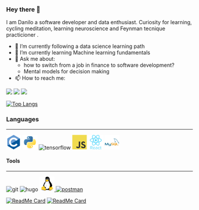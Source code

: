 ### Hey there 👋
I am Danilo a software developer and data enthusiast. 
Curiosity for learning, cycling meditation, learning neuroscience  and Feynman tecnique practicioner . 

- 🔭 I’m currently following a data science learning path
- 🌱 I’m currently learning Machine learning fundamentals
- 💬 Ask me about:
  - how to switch from a job in finance to software development?
  - Mental models for decision making
- 📫 How to reach me: 

[<img src="https://img.shields.io/badge/website-%233867D6.svg?&style=for-the-badge&logoColor=white&logo=data:image/png;base64,iVBORw0KGgoAAAANSUhEUgAAABgAAAAYCAYAAADgdz34AAAAGXRFWHRTb2Z0d2FyZQBBZG9iZSBJbWFnZVJlYWR5ccllPAAAAOpJREFUeNpiYBjW4P///wpA3A/E5/9jgvNQOQVyDe//TzzoJ8VgATQXv0di34dibHIgPQLEWIBs+HwgTkDiO0AxDARA1RBnCVqwJEDF1sM0Y3HEeig/gWBwQSMU7nKk4EKxEN1AJDFknyhQGqlERzoTkh0OVEzhDth8AAMFSJEJ8/Z+LOr3Q+UakMQC0IOOBRbWSHovMDIyHoCK+5Po8g/oAky0Lg3AFgBdjGwzsm8+kmieALEZjFJwHlsQHaBiyBwgKqOhpa5+pNTVj6X4OI83o9G8qMBRkpJc2A18cU3zCoduVeaQAQABBgBb2mB8ePpZSAAAAABJRU5ErkJggg==">](https://daniloromero.me)
[<img src="https://img.shields.io/badge/twitter-%231DA1F2.svg?&style=for-the-badge&logo=twitter&logoColor=white"/>](https://twitter.com/terpenoide)
[<img src="https://img.shields.io/badge/linkedin-%230077B5.svg?&style=for-the-badge&logo=linkedin&logoColor=white"/>](hhttps://www.linkedin.com/in/danilo-romero-beltran/)


[![Top Langs](https://github-readme-stats.vercel.app/api/top-langs/?username=daniloromero&layout=compact)](https://github.com/daniloromero/github-readme-stats)
### Languages 
___
<img src="https://raw.githubusercontent.com/devicons/devicon/master/icons/c/c-original.svg" alt="c" width="40" height="40"/> <img src="https://raw.githubusercontent.com/devicons/devicon/master/icons/python/python-original.svg" alt="python" width="40" height="40"/>
<img src="https://www.vectorlogo.zone/logos/tensorflow/tensorflow-icon.svg" alt="tensorflow" width="40" height="40"/> <img src="https://raw.githubusercontent.com/devicons/devicon/master/icons/javascript/javascript-original.svg" alt="javascript" width="40" height="40"/>
<img src="https://raw.githubusercontent.com/devicons/devicon/master/icons/react/react-original-wordmark.svg" alt="react" width="40" height="40"/> <img src="https://raw.githubusercontent.com/devicons/devicon/master/icons/mysql/mysql-original-wordmark.svg" alt="mysql" width="40" height="40"/>


#### Tools
___
<img src="https://www.vectorlogo.zone/logos/git-scm/git-scm-icon.svg" alt="git" width="40" height="40"/> </a>  <img src="https://api.iconify.design/logos-hugo.svg" alt="hugo" width="40" height="40"/>
</a> <a href="https://www.linux.org/" target="_blank"> <img src="https://raw.githubusercontent.com/devicons/devicon/master/icons/linux/linux-original.svg" alt="linux" width="40" height="40"/> </a> <a href="https://www.mysql.com/" target="_blank">  <img src="https://www.vectorlogo.zone/logos/getpostman/getpostman-icon.svg" alt="postman" width="40" height="40"/> </a> <a href="https://www.python.org" target="_blank">  



[![ReadMe Card](https://github-readme-stats.vercel.app/api/pin/?username=daniloromero&repo=tempo_frontend)](https://github.com/daniloromero/tempo_frontend)
[![ReadMe Card](https://github-readme-stats.vercel.app/api/pin/?username=daniloromero&repo=printf)](https://github.com/daniloromero/printf)


<!--
**daniloromero/daniloromero** is a ✨ _special_ ✨ repository because its `README.md` (this file) appears on your GitHub profile.

Here are some ideas to get you started:

- 🔭 I’m currently working on ...
- 🌱 I’m currently learning ...
- 👯 I’m looking to collaborate on ...
- 🤔 I’m looking for help with ...
- 💬 Ask me about ...`
- 📫 How to reach me: ...`
- 😄 Pronouns: ...
- ⚡ Fun fact: ...
-->
